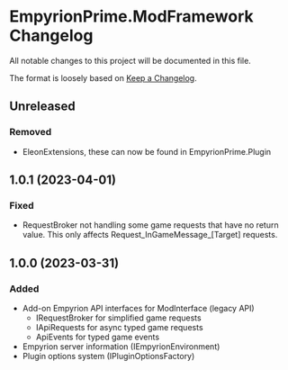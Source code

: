 # EmpyrionPrime.ModFramework Changelog
All notable changes to this project will be documented in this file.

The format is loosely based on [Keep a Changelog](http://keepachangelog.com/en/1.1.0/).

## Unreleased
### Removed
 - EleonExtensions, these can now be found in EmpyrionPrime.Plugin

## 1.0.1 (2023-04-01)
### Fixed
 - RequestBroker not handling some game requests that have no return value.
   This only affects Request_InGameMessage_[Target] requests.


## 1.0.0 (2023-03-31)
### Added
 - Add-on Empyrion API interfaces for ModInterface (legacy API)
   - IRequestBroker for simplified game requests
   - IApiRequests for async typed game requests
   - ApiEvents for typed game events
 - Empyrion server information (IEmpyrionEnvironment)
 - Plugin options system (IPluginOptionsFactory)